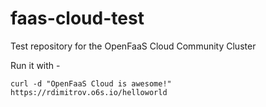 # faas-cloud-test
Test repository for the OpenFaaS Cloud Community Cluster

Run it with -
```
curl -d "OpenFaaS Cloud is awesome!" https://rdimitrov.o6s.io/helloworld
```
